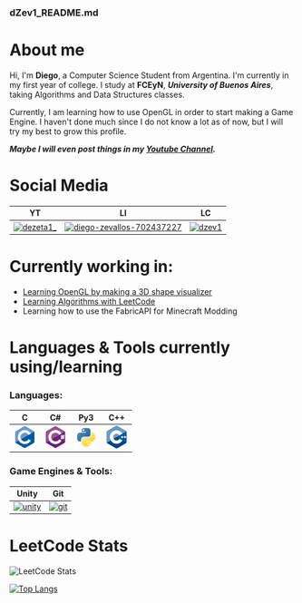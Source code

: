 ### dZev1_README.md

# About me
Hi, I'm **Diego**,  a Computer Science Student from Argentina. I'm currently in my first year of college. I study at **FCEyN**, ***University of Buenos Aires***, taking Algorithms and Data Structures classes.

Currently, I am learning how to use OpenGL in order to start making a Game Engine. I haven't done much since I do not know a lot as of now, but I will try my best to grow this profile. 

***Maybe I will even post things in my [Youtube Channel](https://www.youtube.com/@dezeta1_).***

# Social Media
| YT | LI | LC |
|----------|----------|----------|
| <a href="https://www.youtube.com/@dezeta1_" target="blank"><img align="center" src="https://raw.githubusercontent.com/rahuldkjain/github-profile-readme-generator/master/src/images/icons/Social/youtube.svg" alt="dezeta1_" height="30" width="40" /></a> | <a href="https://linkedin.com/in/diego-zevallos-702437227" target="blank"><img align="center" src="https://raw.githubusercontent.com/rahuldkjain/github-profile-readme-generator/master/src/images/icons/Social/linked-in-alt.svg" alt="diego-zevallos-702437227" height="30" width="40" /></a> | <a href="https://www.leetcode.com/dzev1" target="blank"><img align="center" src="https://raw.githubusercontent.com/rahuldkjain/github-profile-readme-generator/master/src/images/icons/Social/leet-code.svg" alt="dzev1" height="30" width="40" /></a> |

# Currently working in:
- [Learning OpenGL by making a 3D shape visualizer](https://github.com/dZev1/OpenGL3DRenderer)
- [Learning Algorithms with LeetCode](https://github.com/dZev1/LeetCodeProblems)
- Learning how to use the FabricAPI for Minecraft Modding

# Languages & Tools currently using/learning
### Languages:
| C | C# | Py3 | C++ |
|----------|----------|----------|----------|
|<a href="https://www.cprogramming.com/" target="_blank" rel="noreferrer"> <img src="https://raw.githubusercontent.com/devicons/devicon/master/icons/c/c-original.svg" alt="c" width="40" height="40"/> </a> | <a href="https://www.w3schools.com/cs/" target="_blank" rel="noreferrer"> <img src="https://raw.githubusercontent.com/devicons/devicon/master/icons/csharp/csharp-original.svg" alt="csharp" width="40" height="40"/> </a>  | <a href="https://www.python.org" target="_blank" rel="noreferrer"> <img src="https://raw.githubusercontent.com/devicons/devicon/master/icons/python/python-original.svg" alt="python" width="40" height="40"/> </a> | <a href="https://www.w3schools.com/cpp/" target="_blank" rel="noreferrer"> <img src="https://raw.githubusercontent.com/devicons/devicon/master/icons/cplusplus/cplusplus-original.svg" alt="cplusplus" width="40" height="40"/> </a>

### Game Engines & Tools:
| Unity | Git |
|----------|----------|
|<a href="https://unity.com/" target="_blank" rel="noreferrer"> <img src="https://www.vectorlogo.zone/logos/unity3d/unity3d-icon.svg" alt="unity" width="40" height="40"/> </a> | <a href="https://git-scm.com/" target="_blank" rel="noreferrer"> <img src="https://www.vectorlogo.zone/logos/git-scm/git-scm-icon.svg" alt="git" width="40" height="40"/> </a> |

# LeetCode Stats
![LeetCode Stats](https://leetcard.jacoblin.cool/dZev1?theme=dark&font=Rubik)

[![Top Langs](https://github-readme-stats.vercel.app/api/top-langs/?username=dZev1&layout=compact&theme=dark)](https://github.com/anuraghazra/github-readme-stats)


